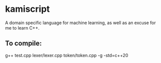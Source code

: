 # kamiscript
A domain specific language for machine learning, as well as an excuse for me to learn C++.

## To compile:
g++ test.cpp lexer/lexer.cpp token/token.cpp -g -std=c++20
